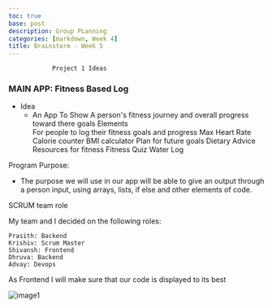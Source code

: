 ```yaml
---
toc: true
base: post
description: Group PLanning
categories: [markdown, Week 4]
title: Brainstorm - Week 5
---
```


                Project 1 Ideas

### MAIN APP: Fitness Based Log

- Idea
  - An App To Show A person's fitness journey and overall progress toward there goals 
  Elements  
For people to log their fitness goals and progress
Max Heart Rate
Calorie counter
BMI calculator
Plan for future goals 
Dietary Advice 
Resources for fitness
Fitness Quiz 
Water Log 

Program Purpose:
- The purpose we will use in our app will be able to give an output through a person input, using arrays, lists, if else and other elements of code.

SCRUM team role

My team and I decided on the following roles:

    Prasith: Backend
    Krishiv: Scrum Master
    Shivansh: Frontend
    Dhruva: Backend
    Advay: Devops

As Frontend I will make sure that our code is displayed to its best

<img src="https://deadshotlegend.github.io/Shivansh-Goel-Fast-Pages/images/grouproles.PNG" alt="image1">
